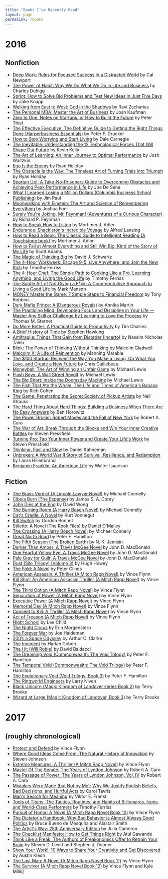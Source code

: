 ```yaml
---
title: "Books I've Recently Read"
layout: page
permalink: /books
---
```


# 2016

## Nonfiction

- [Deep Work: Rules for Focused Success in a Distracted World](http://www.amazon.com/dp/1455586692/?tag=potatowire-20) by Cal Newport
- [The Power of Habit: Why We Do What We Do in Life and Business](http://www.amazon.com/dp/081298160X/?tag=potatowire-20) by Charles Duhigg
- [Sprint: How to Solve Big Problems and Test New Ideas in Just Five Days](http://www.amazon.com/dp/150112174X/?tag=potatowire-20) by Jake Knapp
- [Walking from East to West: God in the Shadows](http://www.amazon.com/dp/0310324963/?tag=potatowire-20) by Ravi Zacharias
- [The Personal MBA: Master the Art of Business](http://www.amazon.com/dp/1591845572/?tag=potatowire-20) by Josh Kaufman
- [Zero to One: Notes on Startups, or How to Build the Future](http://www.amazon.com/dp/0804139296/?tag=potatowire-20) by Peter Thiel
- [The Effective Executive: The Definitive Guide to Getting the Right Things Done (Harperbusiness Essentials)](http://www.amazon.com/dp/0060833459/?tag=potatowire-20) by Peter F. Drucker
- [How to Stop Worrying and Start Living](http://www.amazon.com/dp/0671733354/?tag=potatowire-20) by Dale Carnegie
- [The Inevitable: Understanding the 12 Technological Forces That Will Shape Our Future](http://www.amazon.com/dp/0525428089/?tag=potatowire-20) by Kevin Kelly
- [The Art of Learning: An Inner Journey to Optimal Performance](http://www.amazon.com/dp/0743277465/?tag=potatowire-20) by Josh Waitzkin
- [Ego Is the Enemy](http://www.amazon.com/dp/1591847818/?tag=potatowire-20) by Ryan Holiday
- [The Obstacle Is the Way: The Timeless Art of Turning Trials into Triumph](http://www.amazon.com/dp/1591846358/?tag=potatowire-20) by Ryan Holiday
- [Spartan Up!: A Take-No-Prisoners Guide to Overcoming Obstacles and Achieving Peak Performance in Life](http://www.amazon.com/dp/0544286170/?tag=potatowire-20) by Joe De Sena
- [What I Learned Losing a Million Dollars (Columbia Business School Publishing)](http://www.amazon.com/dp/0231164688/?tag=potatowire-20) by Jim Paul
- [Moonwalking with Einstein: The Art and Science of Remembering Everything](http://www.amazon.com/dp/0143120530/?tag=potatowire-20) by Joshua Foer
- [Surely You're Joking, Mr. Feynman! (Adventures of a Curious Character)](http://www.amazon.com/dp/0393316041/?tag=potatowire-20) by Richard P. Feynman
- [How to Speak How to Listen](http://www.amazon.com/dp/0684846470/?tag=potatowire-20) by Mortimer J. Adler
- [Endurance: Shackleton's Incredible Voyage](http://www.amazon.com/dp/0465062881/?tag=potatowire-20) by Alfred Lansing
- [How to Read a Book: The Classic Guide to Intelligent Reading (A Touchstone book)](http://www.amazon.com/dp/0671212095/?tag=potatowire-20) by Mortimer J. Adler
- [How to Fail at Almost Everything and Still Win Big: Kind of the Story of My Life](http://www.amazon.com/dp/1591847745/?tag=potatowire-20) by Scott Adams
- [The Magic of Thinking Big](http://www.amazon.com/dp/0671646788/?tag=potatowire-20) by David J. Schwartz
- [The 4-Hour Workweek: Escape 9-5, Live Anywhere, and Join the New Rich](http://www.amazon.com/dp/0307465357/?tag=potatowire-20) by Timothy Ferriss
- [The 4-Hour Chef: The Simple Path to Cooking Like a Pro, Learning Anything, and Living the Good Life](http://www.amazon.com/dp/0547884591/?tag=potatowire-20) by Timothy Ferriss
- [The Subtle Art of Not Giving a F*ck: A Counterintuitive Approach to Living a Good Life](http://www.amazon.com/dp/0062457713/?tag=potatowire-20) by Mark Manson
- [MONEY Master the Game: 7 Simple Steps to Financial Freedom](http://www.amazon.com/dp/1476757801/?tag=potatowire-20) by Tony Robbins
- [Dark Mafia Prince: A (Dangerous Royals)](http://www.amazon.com/dp/1533414122/?tag=potatowire-20) by Annika Martin
- [The Practicing Mind: Developing Focus and Discipline in Your Life — Master Any Skill or Challenge by Learning to Love the Process](http://www.amazon.com/dp/1608680908/?tag=potatowire-20) by Thomas M. Sterner
- [Do More Better: A Practical Guide to Productivity](http://www.amazon.com/dp/1941114172/?tag=potatowire-20) by Tim Challies
- [A Brief History of Time](http://www.amazon.com/dp/0553380168/?tag=potatowire-20) by Stephen Hawking
- [Antifragile: Things That Gain from Disorder (Incerto)](http://www.amazon.com/dp/0812979680/?tag=potatowire-20) by Nassim Nicholas Taleb
- [Blink: The Power of Thinking Without Thinking](http://www.amazon.com/dp/0316010669/?tag=potatowire-20) by Malcolm Gladwell
- [Malcolm X: A Life of Reinvention](http://www.amazon.com/dp/0143120328/?tag=potatowire-20) by Manning Marable
- [The $100 Startup: Reinvent the Way You Make a Living, Do What You Love, and Create a New Future](http://www.amazon.com/dp/0307951529/?tag=potatowire-20) by Chris Guillebeau
- [Moneyball: The Art of Winning an Unfair Game](http://www.amazon.com/dp/0393324818/?tag=potatowire-20) by Michael Lewis
- [Flash Boys: A Wall Street Revolt](http://www.amazon.com/dp/0393351599/?tag=potatowire-20) by Michael Lewis
- [The Big Short: Inside the Doomsday Machine](http://www.amazon.com/dp/0393338827/?tag=potatowire-20) by Michael Lewis
- [The Fish That Ate the Whale: The Life and Times of America's Banana King](http://www.amazon.com/dp/1250033314/?tag=potatowire-20) by Rich Cohen
- [The Game: Penetrating the Secret Society of Pickup Artists](http://www.amazon.com/dp/0060554738/?tag=potatowire-20) by Neil Strauss
- [The Hard Thing About Hard Things: Building a Business When There Are No Easy Answers](http://www.amazon.com/dp/0062273205/?tag=potatowire-20) by Ben Horowitz
- [The Power Broker: Robert Moses and the Fall of New York](http://www.amazon.com/dp/0394720245/?tag=potatowire-20) by Robert A. Caro
- [The War of Art: Break Through the Blocks and Win Your Inner Creative Battles](http://www.amazon.com/dp/1936891026/?tag=potatowire-20) by Steven Pressfield
- [Turning Pro: Tap Your Inner Power and Create Your Life's Work](http://www.amazon.com/dp/1936891034/?tag=potatowire-20) by Steven Pressfield
- [Thinking, Fast and Slow](http://www.amazon.com/dp/0374533555/?tag=potatowire-20) by Daniel Kahneman
- [Unbroken: A World War II Story of Survival, Resilience, and Redemption](http://www.amazon.com/dp/0812974492/?tag=potatowire-20) by Laura Hillenbrand
- [Benjamin Franklin: An American Life](http://www.amazon.com/dp/74325808X/?tag=potatowire-20) by Walter Isaacson

## Fiction

- [The Brass Verdict (A Lincoln Lawyer Novel)](http://www.amazon.com/dp/1455567396/?tag=potatowire-20) by Michael Connelly
- [Cibola Burn (The Expanse)](http://www.amazon.com/dp/0316334685/?tag=potatowire-20) by James S. A. Corey
- [John Dies at the End](http://www.amazon.com/dp/1250035953/?tag=potatowire-20) by David Wong
- [The Burning Room (A Harry Bosch Novel)](http://www.amazon.com/dp/1455524182/?tag=potatowire-20) by Michael Connelly
- [Cat's Cradle: A Novel](http://www.amazon.com/dp/038533348X/?tag=potatowire-20) by Kurt Vonnegut
- [Kill Switch](http://www.amazon.com/dp/1633730573/?tag=potatowire-20) by Gordon Bonnet
- [Stiletto: A Novel (The Rook Files)](http://www.amazon.com/dp/0316228044/?tag=potatowire-20) by Daniel O'Malley
- [The Crossing (A Harry Bosch Novel)](http://www.amazon.com/dp/1455524158/?tag=potatowire-20) by Michael Connelly
- [Great North Road](http://www.amazon.com/dp/0345526678/?tag=potatowire-20) by Peter F. Hamilton
- [The Fifth Season (The Broken Earth)](http://www.amazon.com/dp/0316229296/?tag=potatowire-20) by N. K. Jemisin
- [Darker Than Amber: A Travis McGee Novel](http://www.amazon.com/dp/081298398X/?tag=potatowire-20) by John D. MacDonald
- [One Fearful Yellow Eye: A Travis McGee Novel](http://www.amazon.com/dp/0812983998/?tag=potatowire-20) by John D. MacDonald
- [Pale Gray for Guilt: A Travis McGee Novel](http://www.amazon.com/dp/0812984005/?tag=potatowire-20) by John D. MacDonald
- [Dust (Silo Trilogy) (Volume 3)](http://www.amazon.com/dp/0544838262/?tag=potatowire-20) by Hugh Howey
- [The Fold: A Novel](http://www.amazon.com/dp/0553447475/?tag=potatowire-20) by Peter Clines
- [American Assassin: A Thriller (A Mitch Rapp Novel)](http://www.amazon.com/dp/1416595198/?tag=potatowire-20) by Vince Flynn
- [Kill Shot: An American Assassin Thriller (A Mitch Rapp Novel)](http://www.amazon.com/dp/1416595228/?tag=potatowire-20) by Vince Flynn
- [The Third Option (A Mitch Rapp Novel)](http://www.amazon.com/dp/1439195129/?tag=potatowire-20) by Vince Flynn
- [Separation of Power (A Mitch Rapp Novel)](http://www.amazon.com/dp/1439135738/?tag=potatowire-20) by Vince Flynn
- [Executive Power (A Mitch Rapp Novel)](http://www.amazon.com/dp/143918965X/?tag=potatowire-20) by Vince Flynn
- [Memorial Day (A Mitch Rapp Novel)](http://www.amazon.com/dp/0743453980/?tag=potatowire-20) by Vince Flynn
- [Consent to Kill: A Thriller (A Mitch Rapp Novel)](http://www.amazon.com/dp/1416505016/?tag=potatowire-20) by Vince Flynn
- [Act of Treason (A Mitch Rapp Novel)](http://www.amazon.com/dp/1416542264/?tag=potatowire-20) by Vince Flynn
- [Night School](http://www.amazon.com/dp/0804178801/?tag=potatowire-20) by Lee Child
- [The Night Circus](http://www.amazon.com/dp/0307744434/?tag=potatowire-20) by Erin Morgenstern
- [The Forever War](http://www.amazon.com/dp/0312536631/?tag=potatowire-20) by Joe Haldeman
- [2001: a Space Odyssey](http://www.amazon.com/dp/0451457994/?tag=potatowire-20) by Arthur C. Clarke
- [The Innocent](http://www.amazon.com/dp/045121577X/?tag=potatowire-20) by Harlan Coben
- [The Hit (Will Robie)](http://www.amazon.com/dp/1455521302/?tag=potatowire-20) by David Baldacci
- [The Dreaming Void (Commonwealth: The Void Trilogy)](http://www.amazon.com/dp/034549654X/?tag=potatowire-20) by Peter F. Hamilton
- [The Temporal Void (Commonwealth: The Void Trilogy)](http://www.amazon.com/dp/0345496566/?tag=potatowire-20) by Peter F. Hamilton
- [The Evolutionary Void (Void Trilogy, Book 3)](http://www.amazon.com/dp/0345496582/?tag=potatowire-20) by Peter F. Hamilton
- [The Ringworld Engineers](http://www.amazon.com/dp/0345334302/?tag=potatowire-20) by Larry Niven
- [Black Unicorn (Magic Kingdom of Landover series Book 2)](http://www.amazon.com/dp/B002FSTJOI/?tag=potatowire-20) by Terry Brooks
- [Wizard at Large (Magic Kingdom of Landover, Book 3)](http://www.amazon.com/dp/0345362276/?tag=potatowire-20) by Terry Brooks

# 2017

## (roughly chronological)

- [Protect and Defend](http://www.amazon.com/dp/1416505032/?tag=potatowire-20) by Vince Flynn
- [Where Good Ideas Come From: The Natural History of Innovation](http://www.amazon.com/dp/1594485380/?tag=potatowire-20) by Steven Johnson
- [Extreme Measures: A Thriller (A Mitch Rapp Novel)](http://www.amazon.com/dp/1416505040/?tag=potatowire-20) by Vince Flynn
- [Master Of The Senate: The Years of Lyndon Johnson](http://www.amazon.com/dp/0394720954/?tag=potatowire-20) by Robert A. Caro
- [The Passage of Power: The Years of Lyndon Johnson, Vol. IV](http://www.amazon.com/dp/0375713255/?tag=potatowire-20) by Robert A. Caro
- [Mistakes Were Made (but Not by Me): Why We Justify Foolish Beliefs, Bad Decisions, and Hurtful Acts](http://www.amazon.com/dp/0544574788/?tag=potatowire-20) by Carol Tavris
- [Man's Search for Meaning](http://www.amazon.com/dp/080701429X/?tag=potatowire-20) by Viktor E. Frankl
- [Tools of Titans: The Tactics, Routines, and Habits of Billionaires, Icons, and World-Class Performers](http://www.amazon.com/dp/B01HSMRWNU/?tag=potatowire-20) by Timothy Ferriss
- [Pursuit of Honor: A Novel (A Mitch Rapp Novel Book 10)](http://www.amazon.com/dp/B002PMVQBI/?tag=potatowire-20) by Vince Flynn
- [The Dictator's Handbook: Why Bad Behavior is Almost Always Good Politics](http://www.amazon.com/dp/B005GPSLHI/?tag=potatowire-20) by Bruce Bueno de Mesquita and Alastair Smith
- [The Artist's Way: 25th Anniversary Edition](http://www.amazon.com/dp/B006H19H3M/?tag=potatowire-20) by Julia Cameron
- [The Checklist Manifesto: How to Get Things Right](http://www.amazon.com/dp/B0030V0PEW/?tag=potatowire-20) by Atul Gawande
- [Think Like a Freak: The Authors of Freakonomics Offer to Retrain Your Brain](http://www.amazon.com/dp/B00BATINVS/?tag=potatowire-20) by Steven D. Levitt and Stephen J. Dubner
- [Show Your Work!: 10 Ways to Share Your Creativity and Get Discovered](http://www.amazon.com/dp/B00GU2RGGI/?tag=potatowire-20) by Austin Kleon
- [The Last Man: A Novel (A Mitch Rapp Novel Book 11)](http://www.amazon.com/dp/B007HACDLK/?tag=potatowire-20) by Vince Flynn
- [The Survivor (A Mitch Rapp Novel Book 12)](http://www.amazon.com/dp/B00UDCI7RI/?tag=potatowire-20) by Vince Flynn and Kyle Mills]
